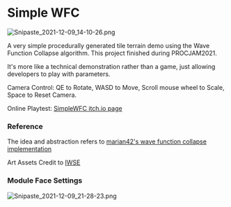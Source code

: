 # Simple WFC

![Snipaste_2021-12-09_14-10-26.png](https://s2.loli.net/2021/12/10/lUjwEZqmONJxWiV.png)

A very simple procedurally generated tile terrain demo using the Wave Function Collapse algorithm. This project finished during PROCJAM2021.

It's more like a technical demonstration rather than a game, just allowing developers to play with parameters. 

Camera Control: QE to Rotate, WASD to Move, Scroll mouse wheel to Scale, Space to Reset Camera.

Online Playtest: [SimpleWFC itch.io page](https://lutyang.itch.io/simplewfc)



### Reference

The idea and abstraction refers to [marian42's wave function collapse implementation](https://github.com/marian42/wavefunctioncollapse)

Art Assets Credit to [IWSE](https://indienova.com/u/iwse)



### Module Face Settings
![Snipaste_2021-12-09_21-28-23.png](https://s2.loli.net/2021/12/10/fHOMhr7JTpIxezt.png)